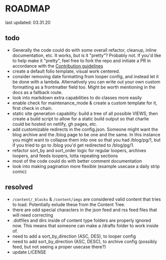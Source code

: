 
# ROADMAP
last updated: 03.31.20

## todo
- Generally the code could do with some overall refactor, cleanup, inline documentation, etc. It works, but is it "pretty"? Probably not. If you'd like to help make it "pretty", feel free to fork the repo and initiate a PR in accordance with the [Contribution guidelines](https://github.com/StephenLovell/charlie/#contributing)
- create a default folio template, visual work centered.
- consider removing date formatting from looper config, and instead let it be done with a lambda. Alternatively you can write out your own custom formatting as a frontmatter field too. Might be worth mentioning in the docs as a fallback route.
- look into markdown extra capabilities to do classes more easily
- enable check for maintenance_mode & create a custom template for it, first check in chain.
- static site generation capability: build a tree of all possible VIEWS, then create a build script to allow for a static build output so that charlie could be hosted on netlify, gh pages, etc.
- add customizable redirects in the config.json. Someone might want the blog archive and the /blog page to be one and the same. In this instance you might want to collapse them into one so that you had /blog/pg/1, but if you tried to go to /blog you'd get redirected to /blog/pg/1.
- refactor sort_by and sort_order logic for regular loopers, archives loopers, and feeds loopers, lotta repeating sections
- most of the code could do with better comment documentation
- look into making pagination more flexible (example usecase a daily strip comic)

## resolved
- `/content/_blocks` & `/content/imgs` are considered valid content that tries to load. Potentially exlude these from the Content Tree.
- there are odd special characters in the json feed and rss feed files that will need correcting
- .dotfiles and dirs inside of content type folders are properly ignored now. This means that someone can make a /drafts folder to work inside of.
- need to add a sort_by_direction (ASC, DES), to looper config
- need to add sort_by_direction (ASC, DESC), to archive config (possibly feed, but not seeing a proper usecase there?)
- update LICENSE
